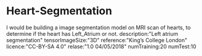 # Heart-Segmentation
I would be building a image segmentation model on  MRI scan of hearts, to determine if the heart has Left_Atrium or not.
description:"Left atrium segmentation"
tensorImageSize:"3D"
reference:"King’s College London"
licence:"CC-BY-SA 4.0"
relase:"1.0 04/05/2018"
numTraining:20
numTest:10
